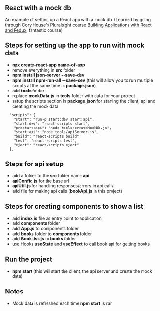 ## React with a mock db

An example of setting up a React app with a mock db.
(Learned by going through Cory House's Pluralsight course [Building Applications with React and Redux](https://www.pluralsight.com/courses/react-redux-react-router-es6), fantastic course)

## Steps for setting up the app to run with mock data
 * <b>npx create-react-app name-of-app</b>
 * remove everything in <b>src</b> folder
 * <b>npm install json-server --save-dev</b>
 * <b>npm install npm-run-all --save-dev</b>  (this will allow you to run multiple scripts at the same time in <b>package.json</b>)
 * add <b>tools</b> folder
 * replace <b>mockData.js</b> in <b>tools</b> folder with data for your project
 * setup the scripts section in <b>package.json</b> for starting the client, api and creating the mock data
```  
  "scripts": {
    "start": "run-p start:dev start:api",
    "start:dev": "react-scripts start",
    "prestart:api": "node tools/createMockDb.js",
    "start:api": "node tools/apiServer.js",
    "build": "react-scripts build",
    "test": "react-scripts test",
    "eject": "react-scripts eject"
  },
```

## Steps for api setup
 * add a folder to the <b>src</b> folder name <b>api</b>
 * <b>apiConfig.js</b> for the base url
 * <b>apiUtil.js</b> for handling responses/errors in api calls
 * add file for making api calls (<b>bookApi.js</b> in this project)
 
## Steps for creating components to show a list:
* add <b>index.js</b> file as entry point to application
* add <b>components</b> folder
* add <b>App.js</b> to components folder
* add <b>books</b> folder to <b>components</b> folder
* add <b>BookList.js</b> to <b>books</b> folder
* use Hooks <b>useState</b> and <b>useEffect</b> to call book api for getting books


## Run the project
* <b>npm start</b>  (this will start the client, the api server and create the mock data)

## Notes
*  Mock data is refreshed each time <b>npm start</b> is ran
